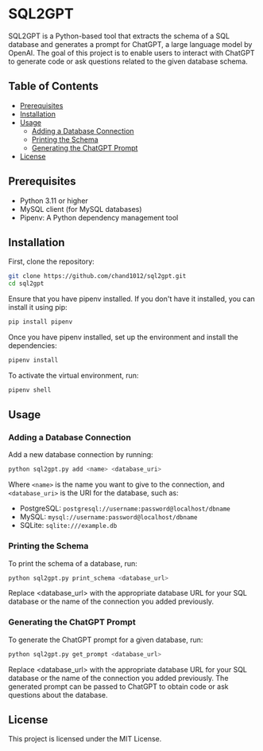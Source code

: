 # SQL2GPT

SQL2GPT is a Python-based tool that extracts the schema of a SQL database and generates a prompt for ChatGPT, a large language model by OpenAI. The goal of this project is to enable users to interact with ChatGPT to generate code or ask questions related to the given database schema.

## Table of Contents

* [Prerequisites](#prerequisites)
* [Installation](#installation)
* [Usage](#usage)
  + [Adding a Database Connection](#adding-a-database-connection)
  + [Printing the Schema](#printing-the-schema)
  + [Generating the ChatGPT Prompt](#generating-the-chatgpt-prompt)
* [License](#license)

## Prerequisites

* Python 3.11 or higher
* MySQL client (for MySQL databases)
* Pipenv: A Python dependency management tool

## Installation

First, clone the repository:

```bash
git clone https://github.com/chand1012/sql2gpt.git
cd sql2gpt
```

Ensure that you have pipenv installed. If you don't have it installed, you can install it using pip:

```bash
pip install pipenv
```

Once you have pipenv installed, set up the environment and install the dependencies:

```bash
pipenv install
```

To activate the virtual environment, run:

```bash
pipenv shell
```

## Usage

### Adding a Database Connection

Add a new database connection by running:

```bash
python sql2gpt.py add <name> <database_uri>
```

Where `<name>` is the name you want to give to the connection, and `<database_uri>` is the URI for the database, such as:

* PostgreSQL: `postgresql://username:password@localhost/dbname`
* MySQL: `mysql://username:password@localhost/dbname`
* SQLite: `sqlite:///example.db`

### Printing the Schema

To print the schema of a database, run:

```bash
python sql2gpt.py print_schema <database_url>
```

Replace <database_url> with the appropriate database URL for your SQL database or the name of the connection you added previously.

### Generating the ChatGPT Prompt

To generate the ChatGPT prompt for a given database, run:

```bash
python sql2gpt.py get_prompt <database_url>
```

Replace <database_url> with the appropriate database URL for your SQL database or the name of the connection you added previously. The generated prompt can be passed to ChatGPT to obtain code or ask questions about the database.

## License

This project is licensed under the MIT License.
